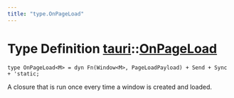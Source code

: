 ```yaml
---
title: "type.OnPageLoad"
---
```


# Type Definition [tauri](/docs/api/rust/tauri/index.html)::​[OnPageLoad](/docs/api/rust/tauri/)

    type OnPageLoad<M> = dyn Fn(Window<M>, PageLoadPayload) + Send + Sync + 'static;

A closure that is run once every time a window is created and loaded.
